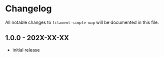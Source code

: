 # Changelog

All notable changes to `filament-simple-map` will be documented in this file.

## 1.0.0 - 202X-XX-XX

- initial release
